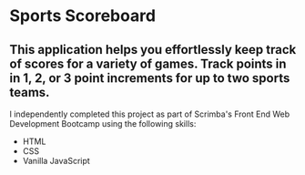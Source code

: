 # Sports Scoreboard

## This application helps you effortlessly keep track of scores for a variety of games. Track points in in 1, 2, or 3 point increments for up to two sports teams.  

I independently completed this project as part of Scrimba's Front End Web Development Bootcamp using the following skills: 
- HTML
- CSS
- Vanilla JavaScript 


